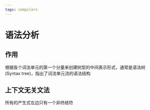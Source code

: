 ```yaml
---
tags: compilers
---
```

# 语法分析

## 作用

根据各个词法单元的第一个分量来创建树型的中间表示形式，通常是语法树 (Syntax tree)，指出了词法单元流的语法结构

## 上下文无关文法

所有的产生式左边只有一个非终结符
